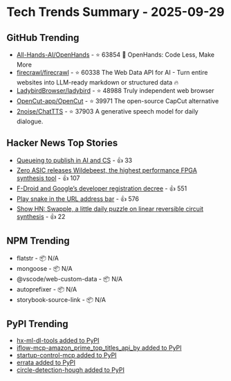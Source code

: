 # Tech Trends Summary - 2025-09-29

## GitHub Trending
- [All-Hands-AI/OpenHands](https://github.com/All-Hands-AI/OpenHands) - ⭐ 63854
  🙌 OpenHands: Code Less, Make More
- [firecrawl/firecrawl](https://github.com/firecrawl/firecrawl) - ⭐ 60338
  The Web Data API for AI - Turn entire websites into LLM-ready markdown or structured data 🔥
- [LadybirdBrowser/ladybird](https://github.com/LadybirdBrowser/ladybird) - ⭐ 48988
  Truly independent web browser
- [OpenCut-app/OpenCut](https://github.com/OpenCut-app/OpenCut) - ⭐ 39971
  The open-source CapCut alternative
- [2noise/ChatTTS](https://github.com/2noise/ChatTTS) - ⭐ 37903
  A generative speech model for daily dialogue.

## Hacker News Top Stories
- [Queueing to publish in AI and CS](https://damaru2.github.io/general/queueing_to_publish_in_AI_or_CS/) - 👍 33
- [Zero ASIC releases Wildebeest, the highest performance FPGA synthesis tool](https://www.zeroasic.com/blog/wildebeest-launch) - 👍 107
- [F-Droid and Google’s developer registration decree](https://f-droid.org/2025/09/29/google-developer-registration-decree.html) - 👍 551
- [Play snake in the URL address bar](https://demian.ferrei.ro/snake/) - 👍 576
- [Show HN: Swapple, a little daily puzzle on linear reversible circuit synthesis](https://swapple.fuglede.dk) - 👍 22

## NPM Trending
- flatstr - 📦 N/A
- mongoose - 📦 N/A
- @vscode/web-custom-data - 📦 N/A
- autoprefixer - 📦 N/A
- storybook-source-link - 📦 N/A

## PyPI Trending
- [hx-ml-dl-tools added to PyPI](https://pypi.org/project/hx-ml-dl-tools/)
- [iflow-mcp-amazon_prime_top_titles_api_by added to PyPI](https://pypi.org/project/iflow-mcp-amazon-prime-top-titles-api-by/)
- [startup-control-mcp added to PyPI](https://pypi.org/project/startup-control-mcp/)
- [errata added to PyPI](https://pypi.org/project/errata/)
- [circle-detection-hough added to PyPI](https://pypi.org/project/circle-detection-hough/)
